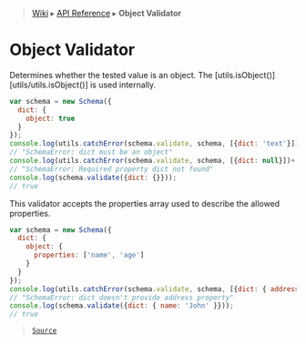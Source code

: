 > [Wiki](Home) ▸ [API Reference](API-Reference) ▸ **Object Validator**

# Object Validator

Determines whether the tested value is an object.
The [utils.isObject()][utils/utils.isObject()] is used internally.
```javascript
var schema = new Schema({
  dict: {
    object: true
  }
});
console.log(utils.catchError(schema.validate, schema, [{dict: 'text'}])+'');
// "SchemaError: dict must be an object"
console.log(utils.catchError(schema.validate, schema, [{dict: null}])+'');
// "SchemaError: Required property dict not found"
console.log(schema.validate({dict: {}}));
// true
```
This validator accepts the properties array used to describe the allowed properties.
```javascript
var schema = new Schema({
  dict: {
    object: {
      properties: ['name', 'age']
    }
  }
});
console.log(utils.catchError(schema.validate, schema, [{dict: { address: 'abc' }}])+'');
// "SchemaError: dict doesn't provide address property"
console.log(schema.validate({dict: { name: 'John' }}));
// true
```

> [`Source`](/Neft-io/neft/tree/master/src/schema/validators/object.litcoffee#object-validator)

